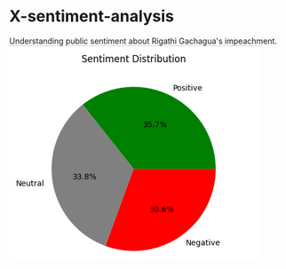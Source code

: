 # X-sentiment-analysis
Understanding public sentiment about Rigathi Gachagua's impeachment.
![image](pic1.png)